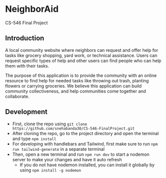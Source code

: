# NeighborAid

CS-546 Final Project

## Introduction

A local community website where neighbors can request and offer help for tasks like grocery shopping, yard work, or technical assistance. Users can request specific types of help and other users can find people who can help them with their tasks.  

The purpose of this application is to provide the community with an online resource to find help for needed tasks like throwing out trash, planting flowers or carrying groceries. We believe this application can build community collectiveness, and help communities come together and collaborate.

## Development

- First, clone the repo using `git clone https://github.com/snehabanda30/CS-546-FinalProject.git`
- After cloning the repo, go to the project directory and open the terminal and type `npm install`
- For developing with handlebars and Tailwind, first make sure to run `npm run tailwind-generate` in a separate terminal
- Then, open a new terminal and run `npm run dev` to start a nodemon server to make your changes and have it auto refresh
  - If you do not have nodemon installed, you can install it globally by using `npm install -g nodemon`
